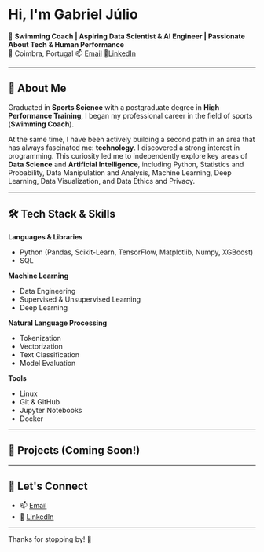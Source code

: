 # Hi, I'm Gabriel Júlio
  
🎯 **Swimming Coach | Aspiring Data Scientist & AI Engineer | Passionate About Tech & Human Performance**  
📍 Coimbra, Portugal 
📫 [Email](mailto:gabijajulio179@gmail.com) 
💼[LinkedIn](https://linkedin.com/in/gabriel-júlio-7316a1226)

---

## 🧠 About Me

Graduated in **Sports Science** with a postgraduate degree in **High Performance Training**, I began my professional career in the field of sports (**Swimming Coach**).

At the same time, I have been actively building a second path in an area that has always fascinated me: **technology**. I discovered a strong interest in programming. This curiosity led me to independently explore key areas of **Data Science** and **Artificial Intelligence**, including Python, Statistics and Probability, Data Manipulation and Analysis, Machine Learning, Deep Learning, Data Visualization, and Data Ethics and Privacy.

---

## 🛠️ Tech Stack & Skills

**Languages & Libraries**  
- Python (Pandas, Scikit-Learn, TensorFlow, Matplotlib, Numpy, XGBoost)
- SQL

**Machine Learning**  
- Data Engineering  
- Supervised & Unsupervised Learning  
- Deep Learning

**Natural Language Processing**  
- Tokenization  
- Vectorization  
- Text Classification  
- Model Evaluation

**Tools**  
- Linux  
- Git & GitHub  
- Jupyter Notebooks  
- Docker  

---

## 🧪 Projects (Coming Soon!)

---

## 🔗 Let's Connect

- 📫 [Email](mailto:gabijajulio179@gmail.com)  
- 💼 [LinkedIn](https://linkedin.com/in/gabriel-júlio-7316a1226)

---

Thanks for stopping by! 🚀

